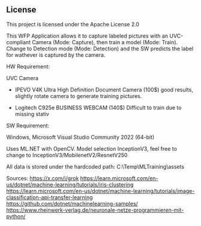 ## License
This project is licensed under the Apache License 2.0



This WFP Application allows it to capture labeled pictures with an UVC-compliant Camera (Mode: Capture), then train a model (Mode: Train).
Change to Detection mode  (Mode: Detection) and the SW predicts the label for wathever is captured by the camera.

HW Requirement: 

UVC Camera
- IPEVO V4K Ultra High Definition Document Camera (100$)
  good results, slightly rotate camera to generate training pictures.

- Logitech C925e BUSINESS WEBCAM (140$)
  Difficult to train due to missing stativ 




SW Requirement:

Windows, Microsoft Visual Studio Community 2022 (64-bit) 

Uses ML.NET with OpenCV. Model selection InceptionV3, feel free to change to InceptionV3/MobilenetV2/ResnetV250

All data is stored under the hardcoded path: C:\Temp\MLTraining\assets

Sources:
https://x.com/i/grok
https://learn.microsoft.com/en-us/dotnet/machine-learning/tutorials/iris-clustering
https://learn.microsoft.com/en-us/dotnet/machine-learning/tutorials/image-classification-api-transfer-learning
https://github.com/dotnet/machinelearning-samples/
https://www.rheinwerk-verlag.de/neuronale-netze-programmieren-mit-python/
  
  

